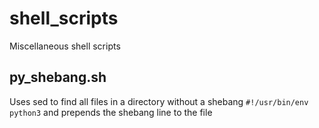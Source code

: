 # shell_scripts 

Miscellaneous shell scripts

## py_shebang.sh

Uses sed to find all files in a directory without a shebang `#!/usr/bin/env python3` 
and prepends the shebang line to the file
